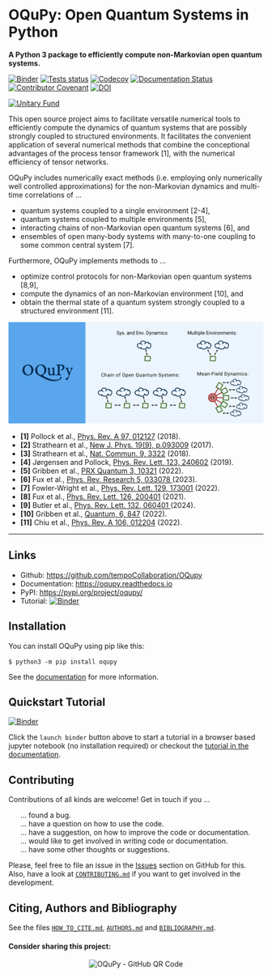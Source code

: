 
# OQuPy: Open Quantum Systems in Python

**A Python 3 package to efficiently compute non-Markovian open quantum systems.**

[![Binder](https://mybinder.org/badge_logo.svg)](https://mybinder.org/v2/gh/tempoCollaboration/OQuPy/main?filepath=tutorials%2Fquickstart.ipynb)
[![Tests status](https://github.com/tempoCollaboration/OQuPy/actions/workflows/python-package-tests.yml/badge.svg)](https://github.com/tempoCollaboration/OQuPy/actions/workflows/python-package-tests.yml)
[![Codecov](https://codecov.io/gh/tempoCollaboration/OQuPy/branch/main/graph/badge.svg)](https://codecov.io/gh/tempoCollaboration/OQuPy)
[![Documentation Status](https://readthedocs.org/projects/oqupy/badge/?version=latest)](https://oqupy.readthedocs.io/en/latest/?badge=latest)
[![Contributor Covenant](https://img.shields.io/badge/Contributor%20Covenant-v2.0%20adopted-ff69b4.svg)](https://github.com/tempoCollaboration/OQuPy/blob/main/CODE_OF_CONDUCT.md)
[![DOI](https://www.zenodo.org/badge/244404030.svg)](https://www.zenodo.org/badge/latestdoi/244404030)

[![Unitary Fund](https://img.shields.io/badge/Supported%20By-UNITARY%20FUND-brightgreen.svg?style=for-the-badge)](http://unitary.fund)

This open source project aims to facilitate versatile numerical tools to efficiently compute the dynamics of quantum systems that are possibly strongly coupled to structured environments. It facilitates the convenient application of several numerical methods that combine the conceptional advantages of the process tensor framework [1], with the numerical efficiency of tensor networks.

OQuPy includes numerically exact methods (i.e. employing only numerically well controlled approximations) for the non-Markovian dynamics and multi-time correlations of ...
- quantum systems coupled to a single environment [2-4],
- quantum systems coupled to multiple environments [5],
- interacting chains of non-Markovian open quantum systems [6], and
- ensembles of open many-body systems with many-to-one coupling to some common central system [7].

Furthermore, OQuPy implements methods to ...
- optimize control protocols for non-Markovian open quantum systems [8,9],
- compute the dynamics of an non-Markovian environment [10], and
- obtain the thermal state of a quantum system strongly coupled to a structured environment [11].

![OQuPy - overview](docs/graphics/overview.png)

- **[1]** Pollock et al., [Phys. Rev. A 97, 012127](https://doi.org/10.1103/PhysRevA.97.012127) (2018).
- **[2]** Strathearn et al., [New J. Phys. 19(9), p.093009](https://doi.org/10.1088/1367-2630/aa8744) (2017).
- **[3]** Strathearn et al., [Nat. Commun. 9, 3322](https://doi.org/10.1038/s41467-018-05617-3)
  (2018).
- **[4]** Jørgensen and Pollock, [Phys. Rev. Lett. 123, 240602](https://doi.org/10.1103/PhysRevLett.123.240602) (2019).
- **[5]** Gribben et al., [PRX Quantum 3, 10321](https://doi.org/10.1103/PRXQuantum.3.010321) (2022).
- **[6]** Fux et al., [Phys. Rev. Research 5, 033078 ](https://doi.org/10.1103/PhysRevResearch.5.033078}) (2023).
- **[7]** Fowler-Wright et al., [Phys. Rev. Lett. 129, 173001](https://doi.org/10.1103/PhysRevLett.129.173001) (2022).
- **[8]** Fux et al., [Phys. Rev. Lett. 126, 200401](https://doi.org/10.1103/PhysRevLett.126.200401) (2021).
- **[9]** Butler et al., [Phys. Rev. Lett. 132, 060401 ](https://doi.org/10.1103/PhysRevLett.132.060401}) (2024).
- **[10]** Gribben et al., [Quantum, 6, 847](https://doi.org/10.22331/q-2022-10-25-847) (2022).
- **[11]** Chiu et al., [Phys. Rev. A 106, 012204](https://doi.org/10.1103/PhysRevA.106.012204}) (2022).


-------------------------------------------------------------------------------

## Links

* Github:         <https://github.com/tempoCollaboration/OQupy>
* Documentation:  <https://oqupy.readthedocs.io>
* PyPI:           <https://pypi.org/project/oqupy/>
* Tutorial:       [![Binder](https://mybinder.org/badge_logo.svg)](https://mybinder.org/v2/gh/tempoCollaboration/OQuPy/main?filepath=tutorials%2Fquickstart.ipynb)

## Installation
You can install OQuPy using pip like this:
```
$ python3 -m pip install oqupy
```

See the
[documentation](https://oqupy.readthedocs.io/en/latest/pages/install.html)
for more information.


## Quickstart Tutorial
[![Binder](https://mybinder.org/badge_logo.svg)](https://mybinder.org/v2/gh/tempoCollaboration/OQuPy/main?filepath=tutorials%2Fquickstart.ipynb)

Click the `launch binder` button above to start a tutorial in a browser based jupyter notebook (no installation required) or checkout the [tutorial in the documentation](https://oqupy.readthedocs.io/en/latest/pages/tutorials/quickstart.html).


## Contributing
Contributions of all kinds are welcome! Get in touch if you ...
<ul style="list-style: none;">
 <li>... found a bug.</li>
 <li> ... have a question on how to use the code.</li>
 <li> ... have a suggestion, on how to improve the code or documentation.</li>
 <li> ... would like to get involved in writing code or documentation.</li>
 <li> ... have some other thoughts or suggestions.</li>
</ul>

Please, feel free to file an issue in the [Issues](https://github.com/tempoCollaboration/OQuPy/issues) section on GitHub for this. Also, have a look at [`CONTRIBUTING.md`](https://github.com/tempoCollaboration/OQuPy/blob/main/CONTRIBUTING.md) if you want to get involved in the development.

## Citing, Authors and Bibliography
See the files [`HOW_TO_CITE.md`](https://github.com/tempoCollaboration/OQuPy/blob/main/HOW_TO_CITE.md), [`AUTHORS.md`](https://github.com/tempoCollaboration/OQuPy/blob/main/AUTHORS.md) and [`BIBLIOGRAPHY.md`](https://github.com/tempoCollaboration/OQuPy/blob/main/BIBLIOGRAPHY.md).

#### Consider sharing this project:
<p align="center">
<img src="docs/graphics/oqupy-github-qr.png" alt="OQuPy - GitHub QR Code" width="200"/>
</p>
